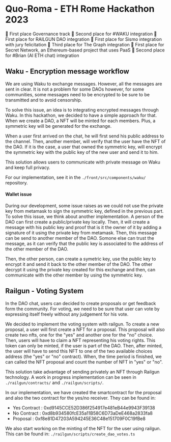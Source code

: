 # Quo-Roma - ETH Rome Hackathon 2023

🥇 First place Governance track
🥈 Second place for #WAKU integration
🥇 First place for RAILGUN DAO integration
🥇 First place for Sismo integration with jury felicitation
🥉 Third place for The Graph integration
🥇 First place for Secret Network, an Ethereum-based project that uses PaaS
🥈 Second place for #Brian (AI ETH chat) integration

## Waku - Encryption message workflow

We are using Waku to exchange messages. However, all the messages are sent in clear. It is not a problem for some DAOs however, for some communities, some messages need to be encrypted to be sure to be transmitted and to avoid censorship.

To solve this issue, an idea is to integrating encrypted messages through Waku. In this hackathon, we decided to have a simple approach for that. When we create a DAO, a NFT will be minted for each members. Plus, a symmetric key will be generated for the exchange.

When a user first arrived on the chat, he will first send his public address to the channel. Then, another member, will verify that the user have the NFT of the DA0. If it is the case, a user that owned the symmetric key, will encrypt the symmetric key with the public key of the new user and send it to him.

This solution allows users to communicate with private message on Waku and keep full privacy.

For our implementation, see it in the `./front/src/components/waku/` repository.

#### Wallet issue

During our development, some issue raises as we could not use the private key from metamask to sign the symmetric key, defined in the previous part. To solve this issue, we think about another implementation. A person of the DAO can first create a public/private key locally. Then, it will create a message with his public key and proof that is it the owner of it by adding a signature of it using the private key from metamask. Then, this message can be send to another member of the DAO. Somone else can trust the message, as it can verify that the public key is associated to the address of the other member of the DAO.

Then, the other person, can create a symetric key, use the public key to encrypt it and send it back to the other member of the DAO. The other decrypt it using the private key created for this exchange and then, can communicate with the other member by using the symmetric key.

## Railgun - Voting System

In the DAO chat, users can decided to create proposals or get feedback form the community. For voting, we need to be sure that user can vote by expressing itself freely without any judgement for his vote.

We decided to implement the voting system with railgun. To create a new proposal, a user will first create a NFT for a proposal. This proposal will also create two nfts, one for the "yes" and another one for the "no" choice. Then, users will have to claim a NFT representing his voting rights. This token can only be minted, if the user is part of the DAO. Then, after minted, the user will have to send this NFT to one of the two available choices address (the "yes" or "no" contract). When, the time period is finished, we can called the NFT proposal and count the number of NFT in "yes" or "no".

This solution take advantage of sending privately an NFT through Railgun technology.
A work in progress implementation can be seen in `./railgun/contracts/` and `./railgun/scripts/`.

In our implementation, we have created the smartcontract for the proposal and also the two contract for the yes/no receiver. They can be found in:

- Yes Contract : 0xd9145CCE52D386f254917e481eB44e9943F39138
- No Contract : 0xd8b934580fcE35a11B58C6D73aDeE468a2833fa8
- Proposal : 0xf8e81D47203A594245E36C48e151709F0C19fBe8

We also start working on the minting of the NFT for the user using railgun. This can be found in: `./railgun/scripts/create_dao_votes.ts`
